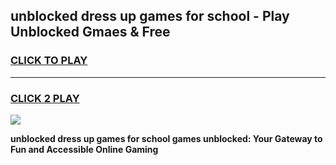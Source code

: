 
## unblocked dress up games for school - Play Unblocked Gmaes & Free
<h3>
<a href="https://news.freeplayer.one?title=unblocked_dress_up_games_for_school&ref=23F">CLICK TO PLAY</a></h3>
<hr>

<h3>
<a href="https://news.freeplayer.one?title=unblocked_dress_up_games_for_school&ref=23F">CLICK 2 PLAY</a>
  
</h3>

<a href="https://news.freeplayer.one?title=unblocked_dress_up_games_for_school&ref=23F/"><img src="https://clearcache.store/games.png"></a>


**unblocked dress up games for school games unblocked: Your Gateway to Fun and Accessible Online Gaming**

